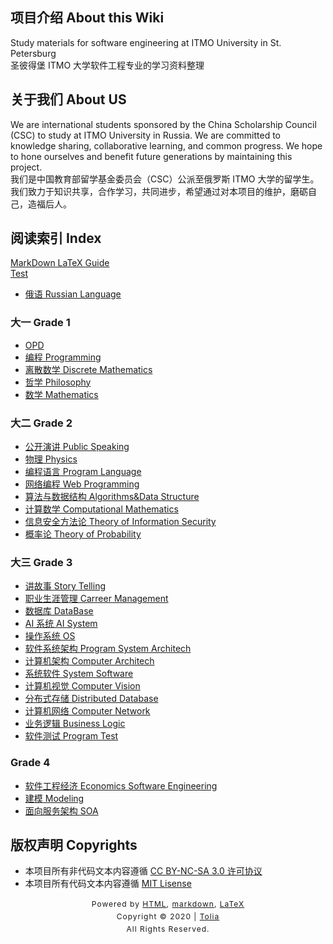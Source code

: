 ## 项目介绍 About this Wiki
Study materials for software engineering at ITMO University in St. Petersburg  
圣彼得堡 ITMO 大学软件工程专业的学习资料整理

## 关于我们 About US
We are international students sponsored by the China Scholarship Council (CSC) to study at ITMO University in Russia. We are committed to knowledge sharing, collaborative learning, and common progress. We hope to hone ourselves and benefit future generations by maintaining this project.  
我们是中国教育部留学基金委员会（CSC）公派至俄罗斯 ITMO 大学的留学生。我们致力于知识共享，合作学习，共同进步，希望通过对本项目的维护，磨砺自己，造福后人。

## 阅读索引 Index

[MarkDown LaTeX Guide](Guide.md)  
[Test](temp.md)

- [俄语 Russian Language](/RussianLanguage/README.md)

### 大一 Grade 1
- [OPD](/OPD/README.md)
- [编程 Programming](/Program/README.md)
- [离散数学 Discrete Mathematics](/DiscreteMathematics/README.md)
- [哲学 Philosophy](/Philosophy/README.md)
- [数学 Mathematics](/Mathematic/README.md)

### 大二 Grade 2

- [公开演讲 Public Speaking](/PublicSpeaking/README.md)
- [物理 Physics](/Physics/README.md)
- [编程语言 Program Language](/ProgramLanguage/README.md)
- [网络编程 Web Programming](/ProgramWeb/README.md)
- [算法与数据结构 Algorithms&Data Structure](/Algorithm&DataStructures/README.md)
- [计算数学 Computational Mathematics](/ComputationalMathematics/README.md)
- [信息安全方法论 Theory of Information Security](/InformationSecurity/README.md)
- [概率论 Theory of Probability](/ProbabilityTheory/README.md)

### 大三 Grade 3

- [讲故事 Story Telling](/StoryTelling/README.md)
- [职业生涯管理 Carreer Management](/CarreerManagement/README.md)
- [数据库 DataBase](/DataBase/README.md)
- [AI 系统 AI System](/AI/README.md)
- [操作系统 OS](/OS/README.md)
- [软件系统架构 Program System Architech](/ProgramSystemArchitech/README.md)
- [计算机架构 Computer Architech](/ComputerArchitech/README.md)
- [系统软件 System Software](/SystemSoftware/README.md)
- [计算机视觉 Computer Vision](/ComputerVision/README.md)
- [分布式存储 Distributed Database](/DistributedDataBase/README.md)
- [计算机网络 Computer Network](/ComputerNetWork/README.md)
- [业务逻辑 Business Logic](/BusinessLogic/README.md)
- [软件测试 Program Test](/ProgramTest/README.md)


### Grade 4

- [软件工程经济 Economics Software Engineering](/EconomicsSoftwareEngineering/README.md)
- [建模 Modeling](/Modeling/README.md)
- [面向服务架构 SOA](/SOA/README.md)

## 版权声明 Copyrights

- 本项目所有非代码文本内容遵循 [CC BY-NC-SA 3.0 许可协议](https://creativecommons.org/licenses/by-nc-sa/3.0/deed.zh)
- 本项目所有代码文本内容遵循 [MIT Lisense](LICENSE)

<style type="text/css">
    #footer {
        position: relative;
        margin: 0 auto;
        line-height: 20px;
        text-align: center;
        font-size: 12px;
        letter-spacing: 1px;
    }
 
    .content {
        height: 1800px;
        width: 100%;
        text-align: center;
    }
</style>

<div id="footer">
    Powered by
    <a href="https://html5up.net">HTML</a>, 
    <a href="https://markdown.com.cn/">markdown</a>, 
    <a href="https://www.latex-project.org/">LaTeX</a>
    <br>
    Copyright © 2020 | 
    <a href="https://tolia-gh.github.io">Tolia</a>
    <br>
    All Rights Reserved.
    <br>
</div>